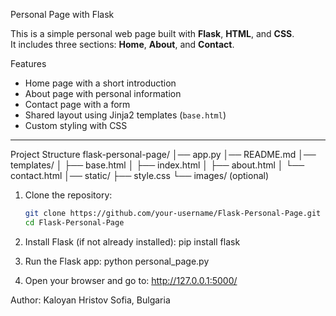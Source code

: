 Personal Page with Flask

This is a simple personal web page built with **Flask**, **HTML**, and **CSS**.  
It includes three sections: **Home**, **About**, and **Contact**.


Features
- Home page with a short introduction  
- About page with personal information  
- Contact page with a form  
- Shared layout using Jinja2 templates (`base.html`)  
- Custom styling with CSS  

---

Project Structure
flask-personal-page/
│── app.py
│── README.md
│── templates/
│ ├── base.html
│ ├── index.html
│ ├── about.html
│ └── contact.html
│── static/
├── style.css
└── images/ (optional)

1. Clone the repository:
   ```bash
   git clone https://github.com/your-username/Flask-Personal-Page.git
   cd Flask-Personal-Page
2. Install Flask (if not already installed):
   pip install flask
   
4. Run the Flask app:
   python personal_page.py

5. Open your browser and go to:
   http://127.0.0.1:5000/

Author:
 Kaloyan Hristov
 Sofia, Bulgaria
